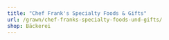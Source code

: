 ```yaml
---
title: "Chef Frank's Specialty Foods & Gifts"
url: /grawn/chef-franks-specialty-foods-und-gifts/
shop: Bäckerei
---
```

